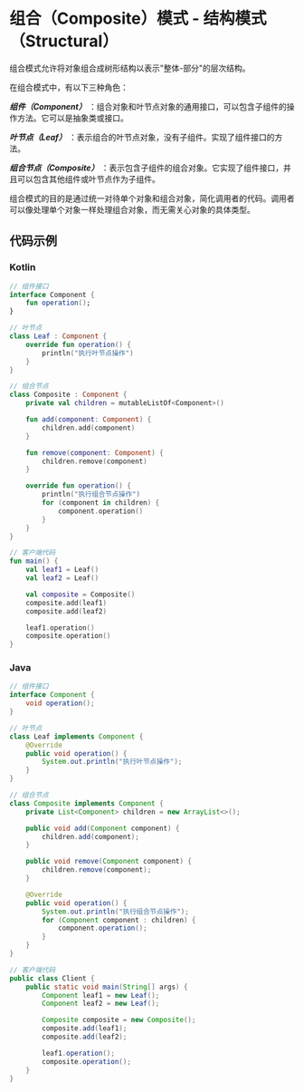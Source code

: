 # 组合（Composite）模式 - 结构模式（Structural）

组合模式允许将对象组合成树形结构以表示"整体-部分"的层次结构。

在组合模式中，有以下三种角色：

***组件（Component）*** ：组合对象和叶节点对象的通用接口，可以包含子组件的操作方法。它可以是抽象类或接口。

***叶节点（Leaf）*** ：表示组合的叶节点对象，没有子组件。实现了组件接口的方法。

***组合节点（Composite）*** ：表示包含子组件的组合对象。它实现了组件接口，并且可以包含其他组件或叶节点作为子组件。

组合模式的目的是通过统一对待单个对象和组合对象，简化调用者的代码。调用者可以像处理单个对象一样处理组合对象，而无需关心对象的具体类型。

## 代码示例

### Kotlin

```kt
// 组件接口
interface Component {
    fun operation();
}

// 叶节点
class Leaf : Component {
    override fun operation() {
        println("执行叶节点操作")
    }
}

// 组合节点
class Composite : Component {
    private val children = mutableListOf<Component>()

    fun add(component: Component) {
        children.add(component)
    }

    fun remove(component: Component) {
        children.remove(component)
    }

    override fun operation() {
        println("执行组合节点操作")
        for (component in children) {
            component.operation()
        }
    }
}

// 客户端代码
fun main() {
    val leaf1 = Leaf()
    val leaf2 = Leaf()

    val composite = Composite()
    composite.add(leaf1)
    composite.add(leaf2)

    leaf1.operation()
    composite.operation()
}
```

### Java

```java
// 组件接口
interface Component {
    void operation();
}

// 叶节点
class Leaf implements Component {
    @Override
    public void operation() {
        System.out.println("执行叶节点操作");
    }
}

// 组合节点
class Composite implements Component {
    private List<Component> children = new ArrayList<>();

    public void add(Component component) {
        children.add(component);
    }

    public void remove(Component component) {
        children.remove(component);
    }

    @Override
    public void operation() {
        System.out.println("执行组合节点操作");
        for (Component component : children) {
            component.operation();
        }
    }
}

// 客户端代码
public class Client {
    public static void main(String[] args) {
        Component leaf1 = new Leaf();
        Component leaf2 = new Leaf();

        Composite composite = new Composite();
        composite.add(leaf1);
        composite.add(leaf2);

        leaf1.operation();
        composite.operation();
    }
}
```
